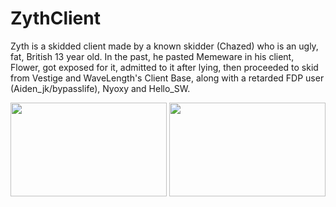 # ZythClient
Zyth is a skidded client made by a known skidder (Chazed) who is an ugly, fat, British 13 year old. In the past, he pasted Memeware in his client, Flower, got exposed for it, admitted to it after lying, then proceeded to skid from Vestige and WaveLength's Client Base, along with a retarded FDP user (Aiden_jk/bypasslife), Nyoxy and Hello_SW.

<img src="https://cdn.discordapp.com/attachments/860562429365059625/1036412956881195128/phase.PNG" style="width: 250px; height: 150px;"></img>
<img src="https://cdn.discordapp.com/attachments/860562429365059625/1036412957304815647/phasemybeloved.gif" style="width: 250px; height: 150px;"></img>

